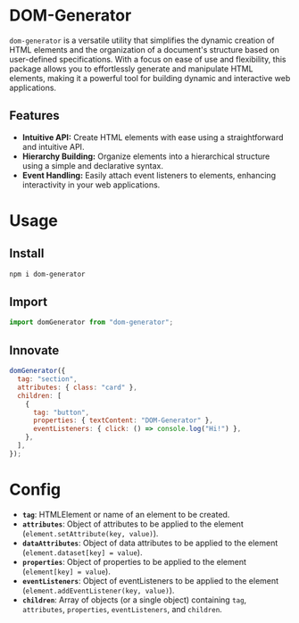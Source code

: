 # DOM-Generator

`dom-generator` is a versatile utility that simplifies the dynamic creation of HTML elements and the organization of a document's structure based on user-defined specifications. With a focus on ease of use and flexibility, this package allows you to effortlessly generate and manipulate HTML elements, making it a powerful tool for building dynamic and interactive web applications.

## Features

- **Intuitive API:** Create HTML elements with ease using a straightforward and intuitive API.
- **Hierarchy Building:** Organize elements into a hierarchical structure using a simple and declarative syntax.
- **Event Handling:** Easily attach event listeners to elements, enhancing interactivity in your web applications.

# Usage

## Install

```bash
npm i dom-generator
```

## Import

```js
import domGenerator from "dom-generator";
```

## Innovate

```js
domGenerator({
  tag: "section",
  attributes: { class: "card" },
  children: [
    {
      tag: "button",
      properties: { textContent: "DOM-Generator" },
      eventListeners: { click: () => console.log("Hi!") },
    },
  ],
});
```

# Config

- **`tag`**: HTMLElement or name of an element to be created.
- **`attributes`**: Object of attributes to be applied to the element (`element.setAttribute(key, value)`).
- **`dataAttributes`**: Object of data attributes to be applied to the element (`element.dataset[key] = value`).
- **`properties`**: Object of properties to be applied to the element (`element[key] = value`).
- **`eventListeners`**: Object of eventListeners to be applied to the element (`element.addEventListener(key, value)`).
- **`children`**: Array of objects (or a single object) containing `tag`, `attributes`, `properties`, `eventListeners`, and `children`.
